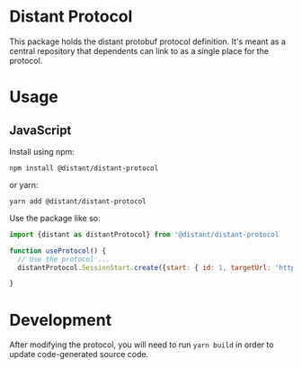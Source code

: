 # Distant Protocol

This package holds the distant protobuf protocol definition. It's meant as a central repository that dependents can link to as a single place for the protocol.

# Usage

## JavaScript

Install using npm:

```
npm install @distant/distant-protocol
```

or yarn:

```
yarn add @distant/distant-protocol
```

Use the package like so:

```javascript
import {distant as distantProtocol} from '@distant/distant-protocol

function useProtocol() {
  // Use the protocol ...
  distantProtocol.SessionStart.create({start: { id: 1, targetUrl: 'http://example.org'}})

}
```

# Development

After modifying the protocol, you will need to run `yarn build` in order to update code-generated source code.
